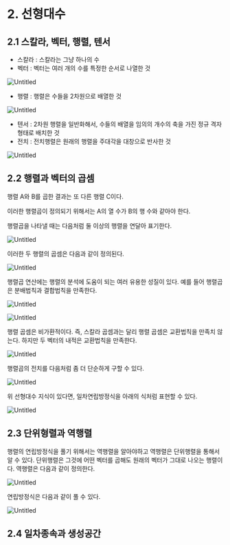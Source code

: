 # 2. 선형대수

## 2.1 스칼라, 벡터, 행렬, 텐서

- 스칼라 : 스칼라는 그냥 하나의 수
- 벡터 : 벡터는 여러 개의 수를 특정한 순서로 나열한 것

![Untitled](2%20%E1%84%89%E1%85%A5%E1%86%AB%E1%84%92%E1%85%A7%E1%86%BC%E1%84%83%E1%85%A2%E1%84%89%E1%85%AE%20461000b8a82349399b9c4c629c6b62c6/Untitled.png)

- 행렬 : 행렬은 수들을 2차원으로 배열한 것

![Untitled](2%20%E1%84%89%E1%85%A5%E1%86%AB%E1%84%92%E1%85%A7%E1%86%BC%E1%84%83%E1%85%A2%E1%84%89%E1%85%AE%20461000b8a82349399b9c4c629c6b62c6/Untitled%201.png)

- 텐서 : 2차원 행렬을 일반화해서, 수들의 배열을 임의의 개수의 축을 가진 정규 격자 형태로 배치한 것
- 전치 : 전치행렬은 원래의 행렬을 주대각을 대창으로 반사한 것

![Untitled](2%20%E1%84%89%E1%85%A5%E1%86%AB%E1%84%92%E1%85%A7%E1%86%BC%E1%84%83%E1%85%A2%E1%84%89%E1%85%AE%20461000b8a82349399b9c4c629c6b62c6/Untitled%202.png)

## 2.2 행렬과 벡터의 곱셈

행렬 A와 B를 곱한 결과는 또 다른 행렬 C이다.

이러한 행렬곱이 정의되기 위해서는 A의 열 수가 B의 행 수와 같아야 한다.

행렬곱을 나타낼 때는 다음처럼 둘 이상의 행렬을 연달아 표기한다.

![Untitled](2%20%E1%84%89%E1%85%A5%E1%86%AB%E1%84%92%E1%85%A7%E1%86%BC%E1%84%83%E1%85%A2%E1%84%89%E1%85%AE%20461000b8a82349399b9c4c629c6b62c6/Untitled%203.png)

이러한 두 행렬의 곱셈은 다음과 같이 정의된다.

![Untitled](2%20%E1%84%89%E1%85%A5%E1%86%AB%E1%84%92%E1%85%A7%E1%86%BC%E1%84%83%E1%85%A2%E1%84%89%E1%85%AE%20461000b8a82349399b9c4c629c6b62c6/Untitled%204.png)

행렬곱 연산에는 행렬의 분석에 도움이 되는 여러 유용한 성질이 있다. 예를 들어 행렬곱은 분배법칙과 결합법칙을 만족한다.

![Untitled](2%20%E1%84%89%E1%85%A5%E1%86%AB%E1%84%92%E1%85%A7%E1%86%BC%E1%84%83%E1%85%A2%E1%84%89%E1%85%AE%20461000b8a82349399b9c4c629c6b62c6/Untitled%205.png)

![Untitled](2%20%E1%84%89%E1%85%A5%E1%86%AB%E1%84%92%E1%85%A7%E1%86%BC%E1%84%83%E1%85%A2%E1%84%89%E1%85%AE%20461000b8a82349399b9c4c629c6b62c6/Untitled%206.png)

행렬 곱셈은 비가환적이다. 즉, 스칼라 곱셈과는 달리 행렬 곱셈은 교환법칙을 만족치 않는다. 하지만 두 벡터의 내적은 교환법칙을 만족한다.

![Untitled](2%20%E1%84%89%E1%85%A5%E1%86%AB%E1%84%92%E1%85%A7%E1%86%BC%E1%84%83%E1%85%A2%E1%84%89%E1%85%AE%20461000b8a82349399b9c4c629c6b62c6/Untitled%207.png)

행렬곱의 전치를 다음처럼 좀 더 단순하게 구할 수 있다.

![Untitled](2%20%E1%84%89%E1%85%A5%E1%86%AB%E1%84%92%E1%85%A7%E1%86%BC%E1%84%83%E1%85%A2%E1%84%89%E1%85%AE%20461000b8a82349399b9c4c629c6b62c6/Untitled%208.png)

위 선형대수 지식이 있다면, 일차연립방정식을 아래의 식처럼 표현할 수 있다.

![Untitled](2%20%E1%84%89%E1%85%A5%E1%86%AB%E1%84%92%E1%85%A7%E1%86%BC%E1%84%83%E1%85%A2%E1%84%89%E1%85%AE%20461000b8a82349399b9c4c629c6b62c6/Untitled%209.png)

## 2.3 단위형렬과 역행렬

행렬의 연립방정식을 풀기 위해서는 역행렬을 알아야하고 역행렬은 단위행렬을 통해서 알 수 있다. 단위행렬은 그것에 어떤 벡터를 곱해도 원래의 벡터가 그대로 나오는 행렬이다. 역행렬은 다음과 같이 정의한다.

![Untitled](2%20%E1%84%89%E1%85%A5%E1%86%AB%E1%84%92%E1%85%A7%E1%86%BC%E1%84%83%E1%85%A2%E1%84%89%E1%85%AE%20461000b8a82349399b9c4c629c6b62c6/Untitled%2010.png)

연립방정식은 다음과 같이 풀 수 있다.

![Untitled](2%20%E1%84%89%E1%85%A5%E1%86%AB%E1%84%92%E1%85%A7%E1%86%BC%E1%84%83%E1%85%A2%E1%84%89%E1%85%AE%20461000b8a82349399b9c4c629c6b62c6/Untitled%2011.png)

## 2.4 일차종속과 생성공간